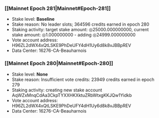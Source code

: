 ### [[Mainnet Epoch 281|Mainnet#Epoch-281]]
* Stake level: **Baseline**
* Stake reason: No leader slots; 364596 credits earned in epoch 280
* Staking activity: target stake amount: ◎25000.000000000, current stake amount: ◎1.000000000 - adding ◎24999.000000000
* Vote account address: H96ZL2dWX4xQtLSKE9PhDeUFY4dH1Uy6d8k8vJBBpREV
* Data Center: 16276-CA-Beauharnois
### [[Mainnet Epoch 280|Mainnet#Epoch-280]]
* Stake level: **None**
* Stake reason: Insufficient vote credits: 23949 credits earned in epoch 279
* Staking activity: creating new stake account AqWZxMnqCdAa3CkpTYXXHKXktuZRbWtxgKKJQw1Yidkb
* Vote account address: H96ZL2dWX4xQtLSKE9PhDeUFY4dH1Uy6d8k8vJBBpREV
* Data Center: 16276-CA-Beauharnois